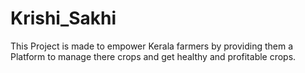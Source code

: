 # Krishi_Sakhi
This Project is made to empower Kerala farmers by providing them a Platform to manage there crops and get healthy and profitable crops.
